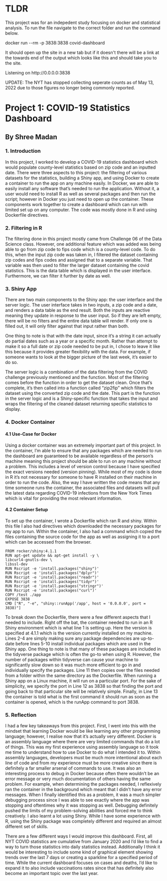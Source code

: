 # TLDR
<p> This project was for an indepedent study focusing on docker and statistical analysis. To run the file navigate to the correct folder and run the command below. </p>
<p> docker run --rm -p 3838:3838 covid-dashboard </p>
<p> It should open up the site in a new tab but if it doesn't there will be a link at the towards end of the output which looks like this and should take you to the site. </p>
<p> Listening on http://0.0.0.0:3838 </p>

<p> UPDATE: The NYT has stopped collecting seperate counts as of May 13, 2022 due to those figures no longer being commonly reported. </p>
	
# Project 1: COVID-19 Statistics Dashboard
## By Shree Madan
### 1. Introduction
In this project, I worked to develop a COVID-19 statistics dashboard which would populate county-level statistics based on zip code and an inputted date. There were three aspects to this project: the filtering of various datasets for the statistics, building a Shiny app, and using Docker to create a container to run the app on any machine easily. In Docker, we are able to easily install any software that’s needed to run the application. Without it, a user would need to install R as well as several packages and then run the script; however in Docker you just need to open up the container. These components work together to create a dashboard which can run with limited set up on any computer. The code was mostly done in R and using Dockerfile directives. </p>
### 2. Filtering in R 
The filtering done in this project mostly came from Challenge 06 of the Data Science class. However, one additional feature which was added was being able to go from zip code to fips code which is a county-level code. To do this, when the input zip code was taken in, I filtered the dataset containing zip codes and fips codes and assigned that to a separate variable. That variable was then used to filter the larger dataset containing the covid statistics. This is the data table which is displayed in the user interface. Furthermore, we can filter it further by date as well.
### 3. Shiny App
There are two main components to the Shiny app: the user interface and the server logic. The user interface takes in two inputs, a zip code and a date, and renders a data table as the end result. Both the inputs are reactive meaning they update in response to the user input. So if they are left empty, there will be no filters and the entire data table will render. If only one is filled out, it will only filter against that input rather than both. 

One thing to note is that with the date input, since it’s a string it can actually do partial dates such as a year or a specific month. Rather than attempt to make it so a full date or zip code needed to be put in, I chose to leave it like this because it provides greater flexibility with the data. For example, if someone wants to look at the bigger picture of the last week, it’s easier to do so.

The server logic is a combination of the data filtering from the COVID challenge previously mentioned and the function. Most of the filtering comes before the function in order to get the dataset clean. Once that’s complete, it’s then called into a function called “zip2fip” which filters the dataset using the converted zip code and the date. This part is the function in the server logic and is a Shiny-specific function that takes the input and wraps the filtering of the cleaned dataset returning specific statistics to display.
### 4. Docker Container
#### 4.1 Use-Case for Docker
Using a docker container was an extremely important part of this project. In the container, I’m able to ensure that any packages which are needed to run the dashboard are guaranteed to be available regardless of the person’s machine meaning this project should be able to run on any machine without a problem. This includes a level of version control because I have specified the exact versions needed (version pinning). While most of my code is done in R it’s not necessary for someone to have R installed on their machine in order to run the code. Also, the way I have written the code means that any time someone runs the container, the associated files and datasets will pull the latest data regarding COVID-19 infections from the New York Times which is vital for providing the most relevant information.
#### 4.2 Container Setup
To set up the container, I wrote a Dockerfile which ran R and shiny. Within this file I also had directives which downloaded the necessary packages for my app to run. Within the container, I also had a command which copied the files containing the source code for the app as well as assigning it to a port which can be accessed from the browser.

	FROM rocker/shiny:4.1.1
	RUN apt-get update && apt-get install -y \
	libcurl4-gnutls-dev \
	libssl-dev
	RUN Rscript -e 'install.packages("shiny")'
	RUN Rscript -e 'install.packages("dplyr")'
	RUN Rscript -e 'install.packages("readr")'
	RUN Rscript -e 'install.packages("tidyr")'
	RUN Rscript -e 'install.packages("stringr")'
	RUN Rscript -e 'install.packages("curl")'
	COPY /test ./app
	EXPOSE 3838
	CMD ["R", "-e", "shiny::runApp('/app', host = '0.0.0.0', port = 3838)"]

To break down the Dockerfile, there were a few different aspects that I needed to include. Right off the bat, the container needed to run in an R Shiny environment which is what line 1 is setting up. Here the version is specified at 4.1.1 which is the version currently installed on my machine. Lines 2-4 are simply making sure any package dependencies are up-to-date before lines 5-10 install individual packages which are used in the Shiny app. One thing to note is that many of these packages are included in the tidyverse package which is often the go-to when using R. However, the number of packages within tidyverse can cause your machine to significantly slow down so it was much more efficient to go in and individually specify the packages. Line 11 then copies over the files needed from a folder within the same directory as the Dockerfile.  When running a Shiny app on a Linux machine, it will run on a particular port. For the sake of simplicity, we specify the port in Line 12 as 3838 so that finding the port and going back to that particular site will be relatively simple. Finally, in Line 13 the container is told what is the first command it should run as soon as the container is opened, which is the runApp command to port 3838.
### 5. Reflection
I had a few key takeaways from this project. First, I went into this with the mindset that learning Docker would be like learning any other programming language; however, I realise now that it’s actually very different. Docker is an assembly language where there are very limited commands that do a lot of things. This was my first experience using assembly language so it took me time to understand how to use Docker to do what I intended it to. Within assembly languages, developers must be much more intentional about each line of code and from my experience must be more creative since there is definitely a far smaller arsenal of commands to use. It was also an interesting process to debug in Docker because often there wouldn’t be an error message or very much documentation of others having the same problem. For example, when determining the packages needed, I reflexively ran the container in the background which meant that I didn’t have any error messages. When I finally identified this as a problem, it was a much simpler debugging process since I was able to see exactly where the app was stopping and oftentimes why it was stopping as well. Debugging definitely pushed the limits of my problem-solving abilities and forced me to think creatively. I also learnt a lot using Shiny. While I have some experience with R, using the Shiny package was completely different and required an almost different set of skills. 

There are a few different ways I would improve this dashboard. First, all NYT COVID statistics are cumulative from January 2020 and I’d like to find a way to turn those statistics into daily statistics instead. Additionally I think it would be interesting to include some kind of graphical element showing trends over the last 7 days or creating a sparkline for a specified period of time. While the current dashboard focuses on cases and deaths, I’d like to expand it to also include vaccinations rates since that has definitely also become an important topic over the last year.
